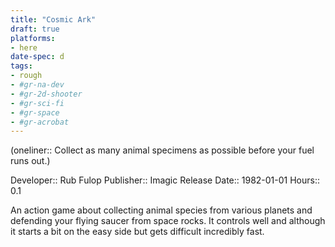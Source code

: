 ```yaml
---
title: "Cosmic Ark"
draft: true
platforms:
- here
date-spec: d
tags:
- rough
- #gr-na-dev 
- #gr-2d-shooter 
- #gr-sci-fi 
- #gr-space 
- #gr-acrobat 
---
```


(oneliner:: Collect as many animal specimens as possible before your fuel runs out.)

Developer:: Rub Fulop
Publisher:: Imagic
Release Date:: 1982-01-01
Hours:: 0.1

An action game about collecting animal species from various planets and defending your flying saucer from space rocks. It controls well and although it starts a bit on the easy side but gets difficult incredibly fast.